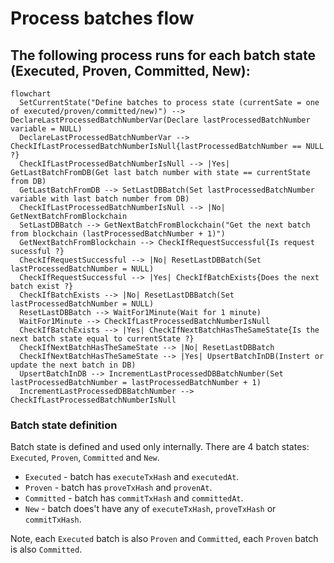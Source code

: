 # Process batches flow

## The following process runs for each batch state (Executed, Proven, Committed, New):

```mermaid
flowchart
  SetCurrentState("Define batches to process state (currentSate = one of executed/proven/committed/new)") --> DeclareLastProcessedBatchNumberVar(Declare lastProcessedBatchNumber variable = NULL)
  DeclareLastProcessedBatchNumberVar --> CheckIfLastProcessedBatchNumberIsNull{lastProcessedBatchNumber == NULL ?}
  CheckIfLastProcessedBatchNumberIsNull --> |Yes| GetLastBatchFromDB(Get last batch number with state == currentState from DB)
  GetLastBatchFromDB --> SetLastDBBatch(Set lastProcessedBatchNumber variable with last batch number from DB)
  CheckIfLastProcessedBatchNumberIsNull --> |No| GetNextBatchFromBlockchain
  SetLastDBBatch --> GetNextBatchFromBlockchain("Get the next batch from blockchain (lastProcessedBatchNumber + 1)")
  GetNextBatchFromBlockchain --> CheckIfRequestSuccessful{Is request sucessful ?}
  CheckIfRequestSuccessful --> |No| ResetLastDBBatch(Set lastProcessedBatchNumber = NULL)
  CheckIfRequestSuccessful --> |Yes| CheckIfBatchExists{Does the next batch exist ?}
  CheckIfBatchExists --> |No| ResetLastDBBatch(Set lastProcessedBatchNumber = NULL)
  ResetLastDBBatch --> WaitFor1Minute(Wait for 1 minute)
  WaitFor1Minute --> CheckIfLastProcessedBatchNumberIsNull
  CheckIfBatchExists --> |Yes| CheckIfNextBatchHasTheSameState{Is the next batch state equal to currentState ?}
  CheckIfNextBatchHasTheSameState --> |No| ResetLastDBBatch
  CheckIfNextBatchHasTheSameState --> |Yes| UpsertBatchInDB(Instert or update the next batch in DB)
  UpsertBatchInDB --> IncrementLastProcessedDBBatchNumber(Set lastProcessedBatchNumber = lastProcessedBatchNumber + 1)
  IncrementLastProcessedDBBatchNumber --> CheckIfLastProcessedBatchNumberIsNull
```

### Batch state definition
Batch state is defined and used only internally. There are 4 batch states: `Executed`, `Proven`, `Committed` and `New`.
- `Executed` - batch has `executeTxHash` and `executedAt`.
- `Proven` - batch has `proveTxHash` and `provenAt`.
- `Committed` - batch has `commitTxHash` and `committedAt`.
- `New` - batch does't have any of `executeTxHash`, `proveTxHash` or `commitTxHash`.

Note, each `Executed` batch is also `Proven` and `Committed`, each `Proven` batch is also `Committed`.
